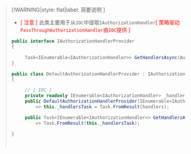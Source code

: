 <br/>

>[!WARNING|style: flat|label: 简要说明 ]
>
>- <span style='color:red'>[ 注意 ]</span> 此类主要用于从`IOC`中提取`IAuthorizationHandler`<span style='color:red'>[ 策略驱动`PassThroughAuthorizationHandler`由`IOC`提供 ]</span>
>
>```csharp
>public interface IAuthorizationHandlerProvider
>{
>
>      Task<IEnumerable<IAuthorizationHandler>> GetHandlersAsync(AuthorizationHandlerContext context);
>}
>
>
>```
>
>```csharp
>public class DefaultAuthorizationHandlerProvider : IAuthorizationHandlerProvider
>{
>
>      // [ IOC ]
>      private readonly IEnumerable<IAuthorizationHandler> _handlersTask;
>      public DefaultAuthorizationHandlerProvider(IEnumerable<IAuthorizationHandler> handlers)
>          => this._handlersTask = Task.FromResult(handlers);
>
>      public Task<IEnumerable<IAuthorizationHandler>> GetHandlersAsync(AuthorizationHandlerContext context)
>          => Task.FromResult(this._handlersTask);
>
>}
>
>
>```
>
>
>
><br/>

